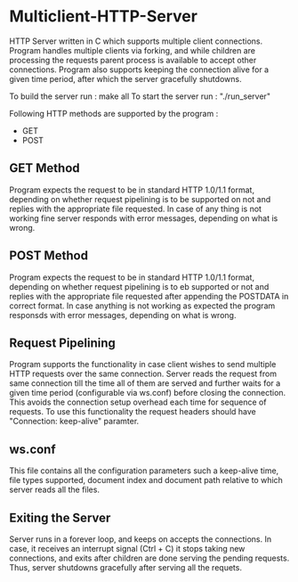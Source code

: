 # Multiclient-HTTP-Server
HTTP Server written in C which supports multiple client connections. Program handles multiple clients via forking, and while children are processing the requests parent process is available to accept other connections. Program also supports keeping the connection alive for a given time period, after which the server gracefully shutdowns.

To build the server run : make all
To start the server run : "./run_server"

Following HTTP methods are supported by the program :
- GET
- POST


## GET Method
Program expects the request to be in standard HTTP 1.0/1.1 format, depending on whether request pipelining is to be supported on not and replies with the appropriate file requested. In case of any thing is not working fine server responds with error messages, depending on what is wrong.

## POST Method
Program expects the request to be in standard HTTP 1.0/1.1 format, depending on whether request pipelining is to eb supported or not and replies with the appropriate file requested after appending the POSTDATA in correct format. In case anything is not working as expected the program responsds with error messages, depending on what is wrong.

## Request Pipelining
Program supports the functionality in case client wishes to send multiple HTTP requests over the same connection. Server reads the request from same connection till the time all of them are served and further waits for a given time period (configurable via ws.conf) before closing the connection. This avoids the connection setup overhead each time for sequence of requests. To use this functionality the request headers should have "Connection: keep-alive" paramter.

## ws.conf
This file contains all the configuration parameters such a keep-alive time, file types supported, document index and document path relative to which server reads all the files.

## Exiting the Server
Server runs in a forever loop, and keeps on accepts the connections. In case, it receives an interrupt signal (Ctrl + C) it stops taking new connections, and exits after children are done serving the pending requests. Thus, server shutdowns gracefully after serving all the requets.


